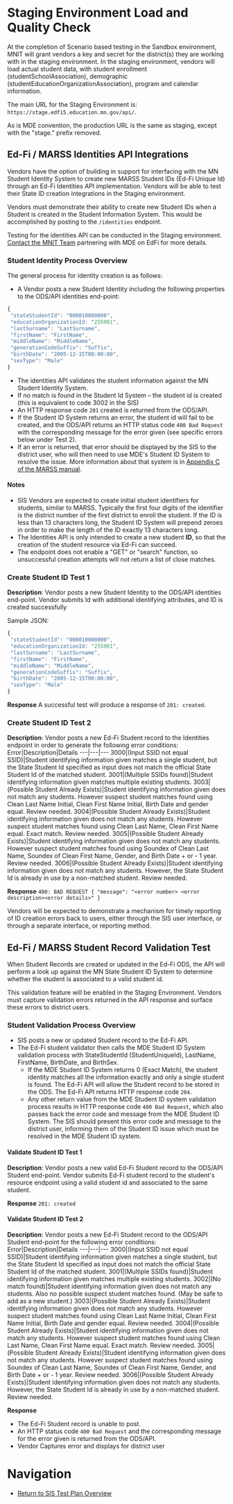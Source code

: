 # Staging Environment Load and Quality Check

At the completion of Scenario based testing in the Sandbox environment, MNIT will grant vendors a key and secret for the district(s) they are working with in the staging environment. In the staging environment, vendors will load actual student data, with student enrollment (studentSchoolAssociation), demographic (studentEducationOrganizationAssociation), program and calendar information. 

The main URL for the Staging Environment is: ```https://stage.edfi5.education.mn.gov/api/```.

As is MDE convention, the production URL is the same as staging, except with the "stage." prefix removed.

## Ed-Fi / MARSS Identities API Integrations

Vendors have the option of building in support for interfacing with the MN Student Identity System to create new MARSS Student IDs (Ed-Fi Unique Id) through an Ed-Fi Identities API implementation. Vendors will be able to test their State ID creation integrations in the Staging environment. 

Vendors must demonstrate their ability to create new Student IDs when a Student is created in the Student Information System. This would be accomplished by posting to the ```/identities``` endpoint. 

Testing for the identities API can be conducted in the Staging environment. [Contact the MNIT Team](mailto:EdFiProjectSupportMNIT.MDE@state.mn.us) partnering with MDE on EdFi for more details.

### Student Identity Process Overview
The general process for identity creation is as follows: 

- A Vendor posts a new Student Identity including the following properties to the ODS/API identities end-point:
```javascript
{
 "stateStudentId": "000010000000",
 "educationOrganizationId: "255901",
 "lastSurname": "LastSurname",
 "firstName": "FirstName",
 "middleName": "MiddleName",
 "generationCodeSuffix": "Suffix",
 "birthDate": "2005-12-15T00:00:00",
 "sexType": "Male"
}
```

- The identities API validates the student information against the MN Student Identity System.
- If no match is found in the Student Id System – the student id is created (this is equivalent to code 3002 in the SIS)
- An HTTP response code ```201``` created is returned from the ODS/API.
- If the Student ID System returns an error, the student id will fail to be created, and the ODS/API returns an HTTP status code ```400 Bad Request``` with the corresponding message for the error given (see specific errors below under Test 2).
- If an error is returned, that error should be displayed by the SIS to the district user, who will then need to use MDE's Student ID System to resolve the issue. More information about that system is in [Appendix C of the MARSS manual](https://education.mn.gov/mdeprod/idcplg?IdcService=GET_FILE&dDocName=MDE074459&RevisionSelectionMethod=latestReleased&Rendition=primary).

#### Notes
- SIS Vendors are expected to create initial student identifiers for students, similar to MARSS. Typically the first four digits of the identifier is the district number of the first district to enroll the student. If the ID is less than 13 characters long, the Student ID System will prepend zeroes in order to make the length of the ID exactly 13 characters long.
- The Identities API is only intended to create a new student **ID**, so that the creation of the student resource via Ed-Fi can succeed.
- The endpoint does not enable a "GET" or "search" function, so unsuccessful creation attempts will not return a list of close matches.

### Create Student ID Test 1

**Description**: Vendor posts a new Student Identity to the ODS/API identities end-point. Vendor submits Id with additional identifying attributes, and ID is created successfully

Sample JSON:
```javascript
{
 "stateStudentId": "000010000000",
 "educationOrganizationId: "255901",
 "lastSurname": "LastSurname",
 "firstName": "FirstName",
 "middleName": "MiddleName",
 "generationCodeSuffix": "Suffix",
 "birthDate": "2005-12-15T00:00:00",
 "sexType": "Male"
}
```
**Response** 
A successful test will produce a response of ```201: created```.

### Create Student ID Test 2 

**Description**: Vendor posts a new Ed-Fi Student record to the Identities endpoint in order to generate the following error conditions: 
Error|Description|Details
---|---|---
3000|(Input SSID not equal SSID)|Student identifying information given matches a single student, but the State Student Id specified as input does not match the official State Student Id of the matched student.
3001|(Multiple SSIDs found)|Student identifying information given matches multiple existing students.
3003|(Possible Student Already Exists)|Student identifying information given does not match any students. However suspect student matches found using Clean Last Name Initial, Clean First Name Initial, Birth Date and gender equal. Review needed.
3004|(Possible Student Already Exists)|Student identifying information given does not match any students. However suspect student matches found using Clean Last Name, Clean First Name equal. Exact match. Review needed.
3005|(Possible Student Already Exists)|Student identifying information given does not match any students. However suspect student matches found using Soundex of Clean Last Name, Soundex of Clean First Name, Gender, and Birth Date + or - 1 year. Review needed.
3006|(Possible Student Already Exists)|Student identifying information given does not match any students. However, the State Student Id is already in use by a non-matched student. Review needed.

**Response** 
```400: BAD REQUEST { "message": "<error number> <error description><error details>" }```

Vendors will be expected to demonstrate a mechanism for timely reporting of ID creation errors back to users, either through the SIS user interface, or through a separate interface, or reporting method.

## Ed-Fi / MARSS Student Record Validation Test
When Student Records are created or updated in the Ed-Fi ODS, the API will perform a look up against the MN State Student ID System to determine whether the student is associated to a valid student id.

This validation feature will be enabled in the Staging Environment. Vendors must capture validation errors returned in the API response and surface these errors to district users. 

### Student Validation Process Overview

- SIS posts a new or updated Student record to the Ed-Fi API.
- The Ed-Fi student validator then calls the MDE Student ID System validation process with StateStudentId (StudentUniqueId), LastName, FirstName, BirthDate, and BirthSex.
  - If the MDE Student ID System returns 0 (Exact Match), the student identity matches all the information exactly and only a single student is found. The Ed-Fi API will allow the Student record to be stored in the ODS. The Ed-Fi API returns HTTP response code ```204```.
  - Any other return value from the MDE Student ID system validation process results in HTTP response code ```400 Bad Request```, which also passes back the error code and message from the MDE Student ID System. The SIS should present this error code and message to the district user, informing them of the Student ID issue which must be resolved in the MDE Student ID system.

#### Validate Student ID Test 1

**Description**: Vendor posts a new valid Ed-Fi Student record to the ODS/API Student end-point. Vendor submits Ed-Fi student record to the student's resource endpoint using a valid student id and associated to the same student.

**Response** 
```201: created```

#### Validate Student ID Test 2

**Description**: Vendor posts a new Ed-Fi Student record to the ODS/API Student end-point for the following error conditions:
Error|Description|Details
---|---|---
3000|(Input SSID not equal SSID)|Student identifying information given matches a single student, but the State Student Id specified as input does not match the official State Student Id of the matched student.
3001|(Multiple SSIDs found)|Student identifying information given matches multiple existing students.
3002|(No match found)|Student identifying information given does not match any students. Also no possible suspect student matches found. (May be safe to add as a new student.)
3003|(Possible Student Already Exists)|Student identifying information given does not match any students. However suspect student matches found using Clean Last Name Initial, Clean First Name Initial, Birth Date and gender equal. Review needed.
3004|(Possible Student Already Exists)|Student identifying information given does not match any students. However suspect student matches found using Clean Last Name, Clean First Name equal. Exact match. Review needed.
3005|(Possible Student Already Exists)|Student identifying information given does not match any students. However suspect student matches found using Soundex of Clean Last Name, Soundex of Clean First Name, Gender, and Birth Date + or - 1 year. Review needed.
3006|(Possible Student Already Exists)|Student identifying information given does not match any students. However, the State Student Id is already in use by a non-matched student. Review needed.

**Response** 
- The Ed-Fi Student record is unable to post.
- An HTTP status code ```400 Bad Request``` and the corresponding message for the error given is returned from the ODS/API.
- Vendor Captures error and displays for district user

# Navigation
- [Return to SIS Test Plan Overview](README.md)

